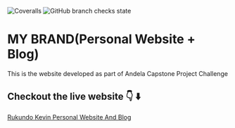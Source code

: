  ![Coveralls](https://img.shields.io/coveralls/github/rukundo-kevin/My-Blog) ![GitHub branch checks state](https://img.shields.io/github/checks-status/rukundo-kevin/My-Blog/main)
# MY BRAND(Personal Website + Blog)
   This is the website developed as part of Andela Capstone Project Challenge
 ## Checkout the live website 👇 ⬇️
 [Rukundo Kevin Personal Website And Blog](https://www.rukundokevin.codes/)

